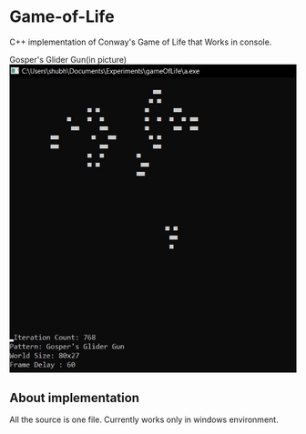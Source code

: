 # Game-of-Life

C++ implementation of Conway's Game of Life that  Works in console.



Gosper's Glider Gun(in picture)
![Gosper Glider Gun](gosperGlider.jpg)


## About implementation
All the source is one file. Currently works only in windows environment.
